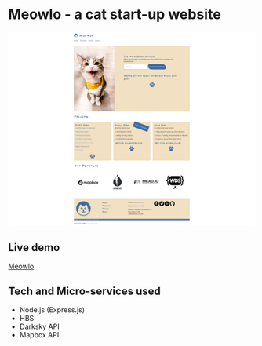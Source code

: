 # Meowlo - a cat start-up website

![Screenshot of the site](./docs/images/meowlo-screenshot.png)

## Live demo 
[Meowlo](https://meowlo.annietaylorchen.com/)

## Tech and Micro-services used
- Node.js (Express.js)
- HBS
- Darksky API
- Mapbox API

